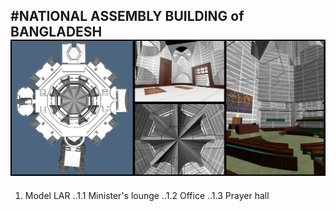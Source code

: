 #NATIONAL ASSEMBLY BUILDING of BANGLADESH
![banner](https://github.com/marteresagh/Project-2016/blob/master/462095/banner.jpg)
---
1. Model LAR
..1.1 Minister's lounge
..1.2 Office
..1.3 Prayer hall
